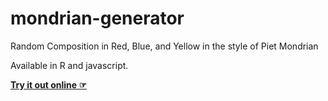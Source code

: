 # mondrian-generator

Random Composition in Red, Blue, and Yellow in the style of Piet Mondrian

Available in R and javascript.

**[Try it out online ☞](http://jefworks.github.io/mondrian-generator/)**